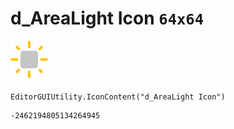 # d_AreaLight Icon `64x64`
<img src="/img/d_AreaLight%20Icon.png" width=64 height=64>

``` CSharp
EditorGUIUtility.IconContent("d_AreaLight Icon")
```
```
-2462194805134264945
```
